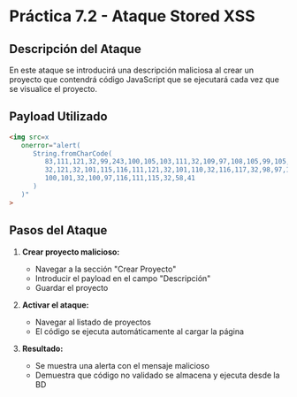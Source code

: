 # Práctica 7.2 - Ataque Stored XSS

## Descripción del Ataque

En este ataque se introducirá una descripción maliciosa al crear un proyecto que contendrá código JavaScript que se ejecutará cada vez que se visualice el proyecto.

## Payload Utilizado

```html
<img src=x
   onerror="alert(
      String.fromCharCode(
         83,111,121,32,99,243,100,105,103,111,32,109,97,108,105,99,105,111,115,111,
         32,121,32,101,115,116,111,121,32,101,110,32,116,117,32,98,97,115,101,32,
         100,101,32,100,97,116,111,115,32,58,41
      )
   )"
>
```

## Pasos del Ataque

1. **Crear proyecto malicioso:**
   - Navegar a la sección "Crear Proyecto"
   - Introducir el payload en el campo "Descripción"
   - Guardar el proyecto

2. **Activar el ataque:**
   - Navegar al listado de proyectos
   - El código se ejecuta automáticamente al cargar la página

3. **Resultado:**
   - Se muestra una alerta con el mensaje malicioso
   - Demuestra que código no validado se almacena y ejecuta desde la BD